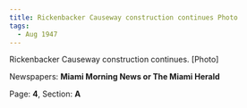 ```yaml
---  
title: Rickenbacker Causeway construction continues Photo  
tags:  
  - Aug 1947  
---  
```

  
Rickenbacker Causeway construction continues. [Photo]  
  
Newspapers: **Miami Morning News or The Miami Herald**  
  
Page: **4**, Section: **A** 
